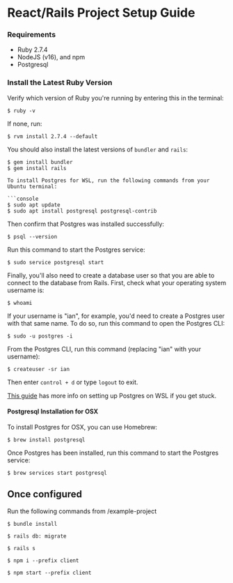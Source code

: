 # React/Rails Project Setup Guide

### Requirements
- Ruby 2.7.4
- NodeJS (v16), and npm
- Postgresql

### Install the Latest Ruby Version

Verify which version of Ruby you're running by entering this in the terminal:

```console
$ ruby -v
```

If none, run: 

```console
$ rvm install 2.7.4 --default
```

You should also install the latest versions of `bundler` and `rails`:

```console
$ gem install bundler
$ gem install rails

To install Postgres for WSL, run the following commands from your Ubuntu terminal:

```console
$ sudo apt update
$ sudo apt install postgresql postgresql-contrib
```

Then confirm that Postgres was installed successfully:

```console
$ psql --version
```

Run this command to start the Postgres service:

```console
$ sudo service postgresql start
```

Finally, you'll also need to create a database user so that you are able to
connect to the database from Rails. First, check what your operating system
username is:

```console
$ whoami
```

If your username is "ian", for example, you'd need to create a Postgres user
with that same name. To do so, run this command to open the Postgres CLI:

```console
$ sudo -u postgres -i
```

From the Postgres CLI, run this command (replacing "ian" with your username):

```console
$ createuser -sr ian
```

Then enter `control + d` or type `logout` to exit.

[This guide][postgresql wsl] has more info on setting up Postgres on WSL if you
get stuck.

[postgresql wsl]: https://docs.microsoft.com/en-us/windows/wsl/tutorials/wsl-database#install-postgresql

#### Postgresql Installation for OSX

To install Postgres for OSX, you can use Homebrew:

```console
$ brew install postgresql
```

Once Postgres has been installed, run this command to start the Postgres
service:

```console
$ brew services start postgresql
```


## Once configured

Run the following commands from /example-project

```console
$ bundle install
```

```console
$ rails db: migrate
```

```console
$ rails s
```

```console
$ npm i --prefix client
```

```console
$ npm start --prefix client
```